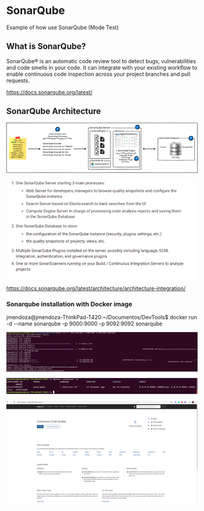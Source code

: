 # SonarQube

Example of how use SonarQube (Mode Test)

## What is SonarQube?

SonarQube® is an automatic code review tool to detect bugs, vulnerabilities and code smells in your code. It can integrate with your existing workflow to enable continuous code inspection across your project branches and pull requests.

https://docs.sonarqube.org/latest/

## SonarQube Architecture

![Screenshot](/Prtsc/architecture-scanning.png)

![Screenshot](/Prtsc/architecture-scanning-2.png)

https://docs.sonarqube.org/latest/architecture/architecture-integration/


### Sonarqube installation with Docker image

jmendoza@jmendoza-ThinkPad-T420:~/Documentos/DevTools$ docker run -d --name sonarqube -p 9000:9000 -p 9092:9092 sonarqube

![Screenshot](/Prtsc/Sonarqube-1.png)

![Screenshot](/Prtsc/Sonarqube-2.png)

![Screenshot](/Prtsc/Sonarqube-3.png)